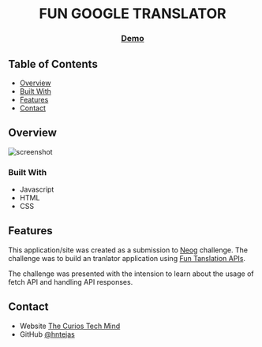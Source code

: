 <!-- Please update value in the {}  -->

<h1 align="center">FUN GOOGLE TRANSLATOR</h1>

<div align="center">
  <h3>
    <a href="https://fun-translator-google-design.netlify.app">
      Demo
    </a>   
  </h3>
</div>

<!-- TABLE OF CONTENTS -->

## Table of Contents

- [Overview](#overview)
- [Built With](#built-with)
- [Features](#features)
- [Contact](#contact)

<!-- OVERVIEW -->

## Overview

![screenshot](https://fun-translator-google-design.netlify.app/fun-google-translator-screenshot.png)

### Built With

<!-- This section should list any major frameworks that you built your project using. Here are a few examples.-->

- Javascript
- HTML
- CSS

## Features

<!-- List the features of your application or follow the template. Don't share the figma file here :) -->

This application/site was created as a submission to [Neog](http://neog.camp/) challenge. The challenge was to build an tranlator application using [Fun Tanslation APIs](https://funtranslations.com/api/).

The challenge was presented with the intension to learn about the usage of fetch API and handling API responses.

## Contact

- Website [The Curios Tech Mind](https://tejas-dev.netlify.app/)
- GitHub [@hntejas](https://github.com/hntejas)
